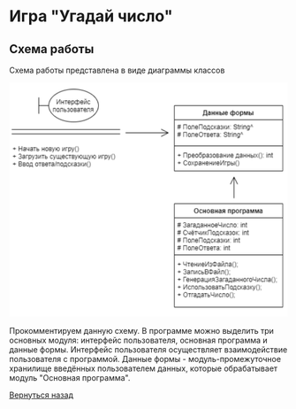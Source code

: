 # Игра "Угадай число"

## Схема работы

Схема работы представлена в виде диаграммы классов

![Схема работы](img/SCHEME_WORK.png)

Прокомментируем данную схему. В программе можно выделить три основных модуля: интерфейс пользователя, основная программа и данные формы. Интерфейс пользователя осуществляет взаимодействие пользователя с программой. Данные формы - модуль-промежуточное хранилище введённых пользователем данных, которые обрабатывает модуль "Основная программа".

[Вернуться назад](../README.md)
